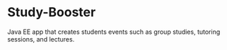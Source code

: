 # Study-Booster
Java EE app that creates students events such as group studies, tutoring sessions, and lectures.
